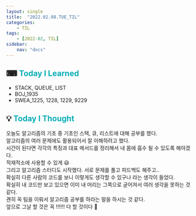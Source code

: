 ```yaml
---
layout: single
title:  "2022.02.08.TUE_TIL"
categories: 
    - TIL
tags: 
    - [2022-02, TIL]
sidebar:
    nav: "docs"
---
```



## ⌨ <a style="color:#00adb5">Today I Learned</a>
 - STACK, QUEUE, LIST
 - BOJ_1935
 - SWEA_1225, 1228, 1229, 9229
 

## 💡 <a style="color:#00adb5">Today I Thought</a>
 오늘도 알고리즘의 기초 중 기초인 스택, 큐, 리스트에 대해 공부를 했다.<br>
 알고리즘의 여러 문제에도 활용되어서 잘 이해하려고 했다. <br>
 시간이 된다면 각각의 특징과 대표 메서드를 정리해서 내 몸에 흡수 될 수 있도록 해야겠다.<br>
 적재적소에 사용할 수 있게 😃 <br>
 그리고 알고리즘 스터디도 시작했다. 서로 문제를 풀고 피드백도 해주고..<br>
 확실히 다른 사람의 코드를 보니 이렇게도 생각할 수 있구나 라는 생각이 들었다.<br>
 확실히 내 코드만 보고 있으면 이미 내 머리는 그쪽으로 굳어져서 여러 생각을 못하는 것 같다.<br>
 괜히 꼭 팀을 이뤄서 알고리즘 공부를 하라는 말을 하시는 것 같다.<br>
 앞으로 그날 할 것은 꼭 !!!!!! 다 할 것이다 🤩